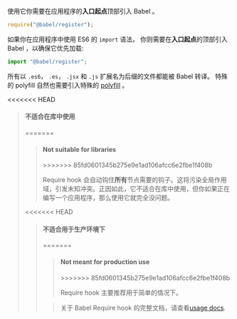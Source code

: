 使用它你需要在应用程序的**入口起点**顶部引入 Babel 。

```js title="JavaScript"
require("@babel/register");
```

如果你在应用程序中使用 ES6 的 `import` 语法，
你则需要在**入口起点**的顶部引入 Babel ，以确保它优先加载:

```js title="JavaScript"
import "@babel/register";
```

所有以 `.es6`， `.es`， `.jsx` 和 `.js` 扩展名为后缀的文件都能被 Babel 转译。 特殊的 polyfill 自然也需要引入特殊的 [polyfill](/docs/usage/polyfill/) 。

<<<<<<< HEAD
<blockquote class="babel-callout babel-callout-warning">
  <h4>不适合在库中使用</h4>
=======
<blockquote class="alert alert--warning">
  <h4>Not suitable for libraries</h4>
>>>>>>> 85fd0601345b275e9e1ad106afcc6e2fbe1f408b
  <p>
    Require hook 会自动钩住<strong>所有</strong>节点需要的钩子。这将污染全局作用域，引发未知冲突。正因如此，它不适合在库中使用，但你如果正在编写一个应用程序，那么使用它就完全没问题。
  </p>
</blockquote>

<<<<<<< HEAD
<blockquote class="babel-callout babel-callout-warning">
  <h4>不适合用于生产环境下</h4>
=======
<blockquote class="alert alert--warning">
  <h4>Not meant for production use</h4>
>>>>>>> 85fd0601345b275e9e1ad106afcc6e2fbe1f408b
  <p>
    Require hook 主要推荐用于简单的情况下。
  </p>
</blockquote>

<blockquote class="alert alert--info">
  <p>
    关于 Babel Require hook 的完整文档，请查看<a href="/docs/usage/require/">usage docs</a>.
  </p>
</blockquote>
